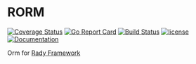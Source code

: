 # RORM

[![Coverage Status](https://coveralls.io/repos/github/Hexilee/rorm/badge.svg)](https://coveralls.io/github/Hexilee/rorm)
[![Go Report Card](https://goreportcard.com/badge/github.com/Hexilee/rorm)](https://goreportcard.com/report/github.com/Hexilee/rorm)
[![Build Status](https://travis-ci.org/Hexilee/rorm.svg?branch=master)](https://travis-ci.org/Hexilee/rorm)
[![license](https://img.shields.io/github/license/mashape/apistatus.svg)](https://github.com/Hexilee/rorm/blob/master/LICENSE)
[![Documentation](https://godoc.org/github.com/Hexilee/rorm?status.svg)](https://godoc.org/github.com/Hexilee/rorm)


Orm for [Rady Framework](https://github.com/Hexilee/rady)